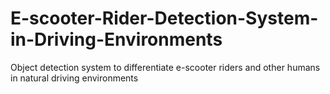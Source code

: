 # E-scooter-Rider-Detection-System-in-Driving-Environments
Object detection system to differentiate e-scooter riders and other humans in natural driving environments
